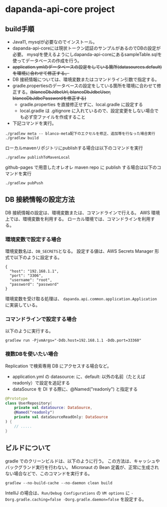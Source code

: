 # dapanda-api-core project

## build手順
* Java11, mysqlが必要なのでインストール。
* dapanda-api-coreには現状トークン認証のサンプルがあるのでDBの設定が必要。
mysqlを使えるようにしdapanda-api-coreにあるsampleTable.sqlを使ってデータベースの作成を行う。
* ~~application.ymlのデータベースの設定をしている箇所(datasources.default)を環境に合わせて修正する。~~
* DB 接続情報については、環境変数またはコマンドライン引数で指定する。
* gradle.propertiesのデータベースの設定をしている箇所を環境に合わせて修正する。~~(blancoDbJdbcUrl, blancoDbJdbcUser, blancoDbJdbcPasswordを修正する)~~
  * gradle.properties を直接修正せずに、local.gradle に設定する
  * local.gradle は .gitignore に入れているので、設定変更をしない場合でも必ず空ファイルを作成すること
* 下記コマンドを実行。
```
./gradlew meta -- blanco-meta配下のエクセルを修正、追加等を行なった場合実行
./gradlew build
```
ローカルmavenリポジトリにpublishする場合は以下のコマンドを実行
```
./gradlew publishToMavenLocal
```
github-pages で用意したオレオレ maven repo に publish する場合は以下のコマンドを実行
```agsl
./gradlew pubPush
```

## DB 接続情報の設定方法
DB 接続情報の設定は、環境変数または、コマンドラインで行える。
AWS 環境上では、環境変数を利用する。
ローカル環境では、コマンドラインを利用する。

### 環境変数で設定する場合
環境変数名は、`DB_SECRETS`となる。
設定する値は、AWS Secrets Manager 形式で以下のように設定する。

```json5
{
  "host": "192.168.1.1",
  "port": "3306",
  "username": "root",
  "password": "password"
}
```

環境変数を受け取る処理は、
`dapanda.api.common.application.Application`
に実装している。

### コマンドラインで設定する場合
以下のように実行する。
```
gradlew run -PjvmArgs="-Ddb.host=192.168.1.1 -Ddb.port=33360"
```

### 複数DBを使いたい場合

Replication で検索専用 DB にアクセスする場合など。

* application.yml の datasource: に、default: 以外の名前（たとえば readonly）で設定を追記する
* dataSource を DI する際に、@Named("readonly") と指定する

```kotlin
@Prototype
class UserRepository(
    private val dataSource: DataSource,
    @Named("readonly")
    private val dataSourceReadOnly: DataSource
) {
    // .....
}
```

## ビルドについて
gradle でのクリーンビルドは、以下のように行う。
この方法は、キャッシュやバックグランド実行を行わない。
Micronaut の Bean 定義が、正常に生成されない場合などで、このコマンドを実行する。
```
gradlew --no-build-cache --no-daemon clean build
```

IntelliJ の場合は、`Run/Debug Configurations` の `VM options` に
`-Dorg.gradle.caching=false -Dorg.gradle.daemon=false` を設定する。
